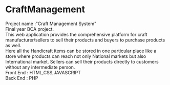 # CraftManagement
Project name&nbsp;:"Craft Management System"<br>
Final year BCA project.<br>
This web application provides the comprehensive platform for craft manufacturer/sellers to sell their products and buyers to purchase products as well.<br>
Here all the Handicraft items can be stored in one particular place like a store where products can reach not only National markets but also International market. Sellers can sell their products directly to customers without any intermediate person.<br>
Front End : HTML,CSS,JAVASCRIPT<br>
Back End : PHP

